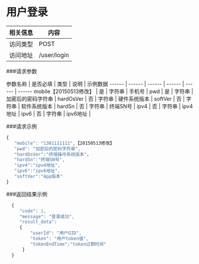 # 用户登录
 相关信息 | 内容
 ------ | ------
 访问类型 | POST
 访问地址 | /user/login

###请求参数

 参数名称 | 是否必填 | 类型 | 说明 | 示例数据
 ------ | ------ | ------ | ------ | ------ | ------
 mobile【20150513修改】 | 是 | 字符串 | 手机号 | 
 pwd | 是 | 字符串 | 加密后的密码字符串 | 
 hardOsVer | 否 | 字符串 | 硬件系统版本 | 
 softVer | 否 | 字符串 | 软件系统版本 | 
 hardSn | 否 | 字符串 | 终端SN号 | 
 ipv4 | 否 | 字符串 | ipv4地址 | 
 ipv6 | 否 | 字符串 | ipv6地址 | 

###请求示例
```javascript
{
   "mobile": "1381111111",【20150513修改】
   "pwd": "加密后的密码字符串",
   "hardOsVer":"终端操作系统版本"，
   "hardSn":"终端SN号",
   "ipv4":"ipv4地址",
   "ipv6":"ipv6地址",
   "softVer":"App版本"
}
```

###返回结果示例

```javascript
  {
     "code": 1,
     "message": "登录成功",
     "result_data":
     {
         "userId": "用户GID",
         "token": "用户token值",
         "tokenEndTime":"token过期时间"
      }
  }



```

